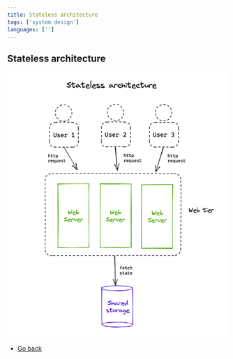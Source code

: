 ```yaml
---
title: Stateless architecture
tags: ['system design']
languages: ['']
---
```

## Stateless architecture

![Stateless architecture](https://raw.githubusercontent.com/AndersDeath/holy-theory/main/images/13-stateless-architecture.png)

* [Go back](../readme.md)